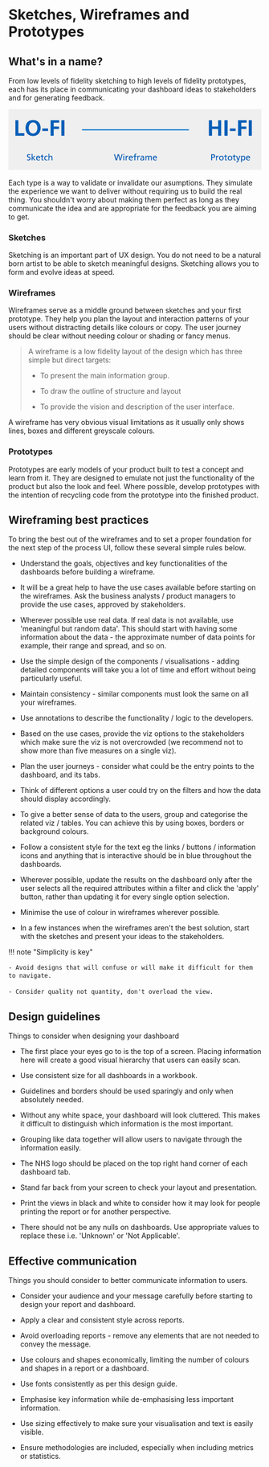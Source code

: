 # Sketches, Wireframes and Prototypes

## What's in a name?

From low levels of fidelity sketching to high levels of fidelity prototypes, each has its place in communicating your dashboard ideas to stakeholders and for generating feedback.

![Sketch to Prototype fidelity levels](../images/sketches_to_prototypes.png)

Each type is a way to validate or invalidate our asumptions. They simulate the experience we want to deliver without requiring us to build the real thing. You shouldn't worry about making them perfect as long as they communicate the idea and are appropriate for the feedback you are aiming to get.

### Sketches

Sketching is an important part of UX design. You do not need to be a natural born artist to be able to sketch meaningful designs. Sketching allows you to form and evolve ideas at speed.

### Wireframes

Wireframes serve as a middle ground between sketches and your first prototype. They help you plan the layout and interaction patterns of your users without distracting details like colours or copy. The user journey should be clear without needing colour or shading or fancy menus.
> A wireframe is a low fidelity layout of the design which has three simple but direct targets:
>
> - To present the main information group.
>
> - To draw the outline of structure and layout
>
> - To provide the vision and description of the user interface.

A wireframe has very obvious visual limitations as it usually only shows lines, boxes and different greyscale colours.

### Prototypes

Prototypes are early models of your product built to test a concept and learn from it. They are designed to emulate not just the functionality of the product but also the look and feel. Where possible, develop prototypes with the intention of recycling code from the prototype into the finished product.


## Wireframing best practices

To bring the best out of the wireframes and to set a proper foundation for the next step of the process UI, follow these several simple rules below.

- Understand the goals, objectives and key functionalities of the dashboards before building a wireframe.

- It will be a great help to have the use cases available before starting on the wireframes. Ask the business analysts / product managers to provide the use cases, approved by stakeholders.

- Wherever possible use real data. If real data is not available, use 'meaningful but random data'. This should start with having some information about the data - the approximate number of data points for example, their range and spread, and so on.

- Use the simple design of the components / visualisations - adding detailed components will take you a lot of time and effort without being particularly useful.

- Maintain consistency - similar components must look the same on all your wireframes.

- Use annotations to describe the functionality / logic to the developers.

- Based on the use cases, provide the viz options to the stakeholders which make sure the viz is not overcrowded (we recommend not to show more than five measures on a single viz).

- Plan the user journeys - consider what could be the entry points to the dashboard, and its tabs.

- Think of different options a user could try on the filters and how the data should display accordingly.

- To give a better sense of data to the users, group and categorise the related viz / tables. You can achieve this by using boxes, borders or background colours.

- Follow a consistent style for the text eg the links / buttons / information icons and anything that is interactive should be in blue throughout the dashboards.

- Wherever possible, update the results on the dashboard only after the user selects all the required attributes within a filter and click the 'apply' button, rather than updating it for every single option selection.

- Minimise the use of colour in wireframes wherever possible.

- In a few instances when the wireframes aren't the best solution, start with the sketches and present your ideas to the stakeholders.

!!! note "Simplicity is key"

    - Avoid designs that will confuse or will make it difficult for them to navigate.

    - Consider quality not quantity, don't overload the view.

## Design guidelines

Things to consider when designing your dashboard

- The first place your eyes go to is the top of a screen. Placing information here will create a good visual hierarchy that users can easily scan.

- Use consistent size for all dashboards in a workbook.

- Guidelines and borders should be used sparingly and only when absolutely needed.

- Without any white space, your dashboard will look cluttered. This makes it difficult to distinguish which information is the most important.

- Grouping like data together will allow users to navigate through the information easily.

- The NHS logo should be placed on the top right hand corner of each dashboard tab.

- Stand far back from your screen to check your layout and presentation.

- Print the views in black and white to consider how it may look for people printing the report or for another perspective.

- There should not be any nulls on dashboards. Use appropriate values to replace these i.e. 'Unknown' or 'Not Applicable'.

## Effective communication

Things you should consider to better communicate information to users.

- Consider your audience and your message carefully before starting to design your report and dashboard.

- Apply a clear and consistent style across reports.

- Avoid overloading reports - remove any elements that are not needed to convey the message.

- Use colours and shapes economically, limiting the number of colours and shapes in a report or a dashboard.

- Use fonts consistently as per this design guide.

- Emphasise key information while de-emphasising less important information.

- Use sizing effectively to make sure your visualisation and text is easily visible.

- Ensure methodologies are included, especially when including metrics or statistics.

